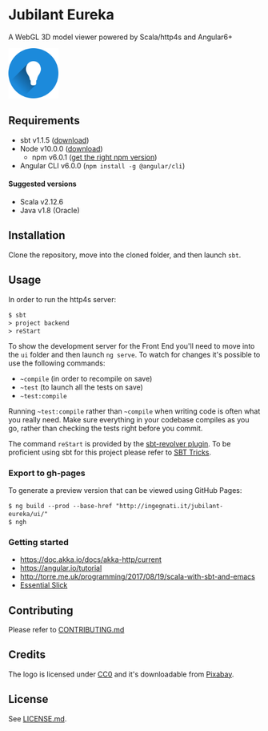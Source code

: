# Jubilant Eureka
A WebGL 3D model viewer powered by Scala/http4s and Angular6+

<img src="ui/src/assets/img/svg/light-bulb.svg" alt="Logo" width="100px">

## Requirements

* sbt v1.1.5 ([download](https://www.scala-sbt.org/download.html))
* Node v10.0.0 ([download](https://nodejs.org/en/download/))
   * npm v6.0.1 ([get the right npm version](https://www.npmjs.com/get-npm))
* Angular CLI v6.0.0 (`npm install -g @angular/cli`)

#### Suggested versions

* Scala v2.12.6
* Java v1.8 (Oracle)

## Installation

Clone the repository, move into the cloned folder, and then launch `sbt`.


## Usage

In order to run the http4s server:

```
$ sbt
> project backend
> reStart
```

To show the development server for the Front End you'll need to move into the `ui` folder and then launch `ng serve`. 
To watch for changes it's possible to use the following commands:

- `~compile` (in order to recompile on save)
- `~test`    (to launch all the tests on save)
- `~test:compile`

Running `~test:compile` rather than `~compile` when writing code is often what you really need. 
Make sure everything in your codebase compiles as you go, rather than checking the tests right before you commit.

The command `reStart` is provided by the [sbt-revolver plugin][3]. To be proficient using sbt for this project
please refer to [SBT Tricks][4]. 

### Export to gh-pages

To generate a preview version that can be viewed using GitHub Pages:

```
$ ng build --prod --base-href "http://ingegnati.it/jubilant-eureka/ui/"
$ ngh
``` 

### Getting started

* https://doc.akka.io/docs/akka-http/current
* https://angular.io/tutorial
* http://torre.me.uk/programming/2017/08/19/scala-with-sbt-and-emacs
* [Essential Slick][5]

## Contributing

Please refer to [CONTRIBUTING.md](CONTRIBUTING.md)

## Credits

The logo is licensed under [CC0][1] and it's downloadable from [Pixabay][2].

## License

See [LICENSE.md](LICENSE.md).

[1]: https://creativecommons.org/publicdomain/zero/1.0/deed.en
[2]: https://pixabay.com/en/light-bulb-idea-incidence-pear-2223050/
[3]: https://github.com/spray/sbt-revolver#usage
[4]: https://underscore.io/blog/posts/2015/11/09/sbt-commands.html
[5]: https://doc.akka.io/docs/akka-http/current
